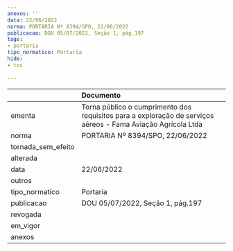 ```yaml
---
anexos: ''
data: 22/06/2022
norma: PORTARIA Nº 8394/SPO, 22/06/2022
publicacao: DOU 05/07/2022, Seção 1, pág.197
tags:
- portaria
tipo_normatico: Portaria
hide: 
- toc 
 
---
```


|                    | Documento                                                                                                    |
|:-------------------|:-------------------------------------------------------------------------------------------------------------|
| ementa             | Torna público o cumprimento dos requisitos para a exploração de serviços aéreos - Fama Aviação Agrícola Ltda |
| norma              | PORTARIA Nº 8394/SPO, 22/06/2022                                                                             |
| tornada_sem_efeito |                                                                                                              |
| alterada           |                                                                                                              |
| data               | 22/06/2022                                                                                                   |
| outros             |                                                                                                              |
| tipo_normatico     | Portaria                                                                                                     |
| publicacao         | DOU 05/07/2022, Seção 1, pág.197                                                                             |
| revogada           |                                                                                                              |
| em_vigor           |                                                                                                              |
| anexos             |                                                                                                              |